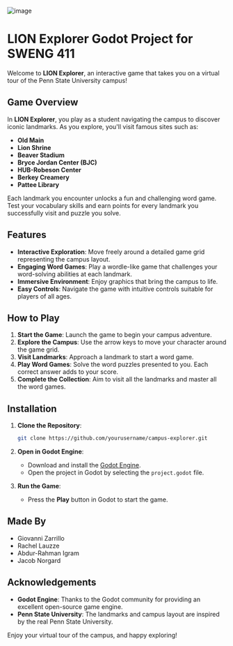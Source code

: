 ![image](https://github.com/user-attachments/assets/f4e061f6-b4c7-4fd7-a031-59ccbe1cc3aa)

# LION Explorer Godot Project for SWENG 411

Welcome to **LION Explorer**, an interactive game that takes you on a virtual tour of the Penn State University campus!

## Game Overview

In **LION Explorer**, you play as a student navigating the campus to discover iconic landmarks. As you explore, you'll visit famous sites such as:

- **Old Main**
- **Lion Shrine**
- **Beaver Stadium**
- **Bryce Jordan Center (BJC)**
- **HUB-Robeson Center**
- **Berkey Creamery**
- **Pattee Library**

Each landmark you encounter unlocks a fun and challenging word game. Test your vocabulary skills and earn points for every landmark you successfully visit and puzzle you solve.

## Features

- **Interactive Exploration**: Move freely around a detailed game grid representing the campus layout.
- **Engaging Word Games**: Play a wordle-like game that challenges your word-solving abilities at each landmark.
- **Immersive Environment**: Enjoy graphics that bring the campus to life.
- **Easy Controls**: Navigate the game with intuitive controls suitable for players of all ages.

## How to Play

1. **Start the Game**: Launch the game to begin your campus adventure.
2. **Explore the Campus**: Use the arrow keys to move your character around the game grid.
3. **Visit Landmarks**: Approach a landmark to start a word game.
4. **Play Word Games**: Solve the word puzzles presented to you. Each correct answer adds to your score.
5. **Complete the Collection**: Aim to visit all the landmarks and master all the word games.

## Installation

1. **Clone the Repository**:
   ```bash
   git clone https://github.com/yourusername/campus-explorer.git
   ```
2. **Open in Godot Engine**:
   - Download and install the [Godot Engine](https://godotengine.org/).
   - Open the project in Godot by selecting the `project.godot` file.

3. **Run the Game**:
   - Press the **Play** button in Godot to start the game.

## Made By

- Giovanni Zarrillo
- Rachel Lauzze
- Abdur-Rahman Igram
- Jacob Norgard

## Acknowledgements

- **Godot Engine**: Thanks to the Godot community for providing an excellent open-source game engine.
- **Penn State University**: The landmarks and campus layout are inspired by the real Penn State University.

Enjoy your virtual tour of the campus, and happy exploring!
